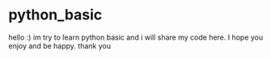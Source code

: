 # python_basic

hello :)
im try to learn python basic and i will share my code here. I hope you enjoy and be happy.
thank you
